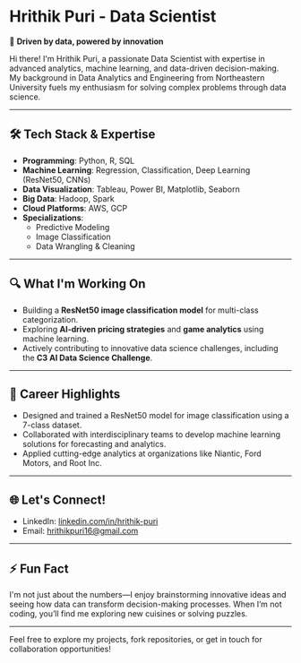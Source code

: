 # Hrithik Puri - Data Scientist  
🎯 **Driven by data, powered by innovation**  

Hi there! I'm Hrithik Puri, a passionate Data Scientist with expertise in advanced analytics, machine learning, and data-driven decision-making. My background in Data Analytics and Engineering from Northeastern University fuels my enthusiasm for solving complex problems through data science.  

---

## 🛠️ **Tech Stack & Expertise**
- **Programming**: Python, R, SQL  
- **Machine Learning**: Regression, Classification, Deep Learning (ResNet50, CNNs)  
- **Data Visualization**: Tableau, Power BI, Matplotlib, Seaborn  
- **Big Data**: Hadoop, Spark  
- **Cloud Platforms**: AWS, GCP  
- **Specializations**:  
  - Predictive Modeling  
  - Image Classification  
  - Data Wrangling & Cleaning  

---

## 🔍 **What I'm Working On**
- Building a **ResNet50 image classification model** for multi-class categorization.  
- Exploring **AI-driven pricing strategies** and **game analytics** using machine learning.  
- Actively contributing to innovative data science challenges, including the **C3 AI Data Science Challenge**.  

---

## 📌 **Career Highlights**
- Designed and trained a ResNet50 model for image classification using a 7-class dataset.  
- Collaborated with interdisciplinary teams to develop machine learning solutions for forecasting and analytics.  
- Applied cutting-edge analytics at organizations like Niantic, Ford Motors, and Root Inc.  

---

## 🌐 **Let's Connect!**
- LinkedIn: [linkedin.com/in/hrithik-puri](https://www.linkedin.com/in/hrithik-puri/)  
- Email: hrithikpuri16@gmail.com 

---

## ⚡ **Fun Fact**
I'm not just about the numbers—I enjoy brainstorming innovative ideas and seeing how data can transform decision-making processes. When I’m not coding, you’ll find me exploring new cuisines or solving puzzles.  

---

Feel free to explore my projects, fork repositories, or get in touch for collaboration opportunities!

<!---
hrik21/hrik21 is a ✨ special ✨ repository because its `README.md` (this file) appears on your GitHub profile.
You can click the Preview link to take a look at your changes.
--->
